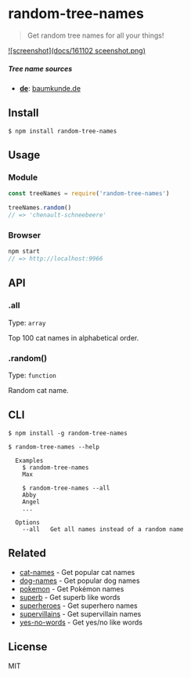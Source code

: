 # random-tree-names

> Get random tree names for all your things!

[![screenshot](docs/161102 sceenshot.png)](https://pguth.github.io/random-tree-names/)

##### Tree name sources

- **[de](tree-names-de.json)**: [baumkunde.de](http://www.baumkunde.de/baumlisten/baumliste_az.php)

## Install

```
$ npm install random-tree-names
```


## Usage

### Module

```js
const treeNames = require('random-tree-names')

treeNames.random()
// => 'chenault-schneebeere'
```

### Browser

```js
npm start
// => http://localhost:9966
```

## API

### .all

Type: `array`

Top 100 cat names in alphabetical order.

### .random()

Type: `function`

Random cat name.


## CLI

```
$ npm install -g random-tree-names
```

```
$ random-tree-names --help

  Examples
    $ random-tree-names
    Max

    $ random-tree-names --all
    Abby
    Angel
    ...

  Options
    --all   Get all names instead of a random name
```


## Related

- [cat-names](https://github.com/sindresorhus/cat-names) - Get popular cat names
- [dog-names](https://github.com/sindresorhus/dog-names) - Get popular dog names
- [pokemon](https://github.com/sindresorhus/pokemon) - Get Pokémon names
- [superb](https://github.com/sindresorhus/superb) - Get superb like words
- [superheroes](https://github.com/sindresorhus/superheroes) - Get superhero names
- [supervillains](https://github.com/sindresorhus/supervillains) - Get supervillain names
- [yes-no-words](https://github.com/sindresorhus/yes-no-words) - Get yes/no like words


## License

MIT
